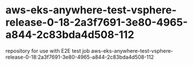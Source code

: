 # aws-eks-anywhere-test-vsphere-release-0-18-2a3f7691-3e80-4965-a844-2c83bda4d508-112
repository for use with E2E test job aws-eks-anywhere-test-vsphere-release-0-18:2a3f7691-3e80-4965-a844-2c83bda4d508-112
